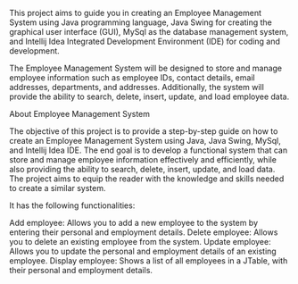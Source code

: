 This project aims to guide you in creating an Employee Management System using Java programming language, 
Java Swing for creating the graphical user interface (GUI), MySql as the database management system, 
and Intellij Idea Integrated Development Environment (IDE) for coding and development.

The Employee Management System will be designed to store and manage employee information such as employee IDs, 
contact details, email addresses, departments, and addresses.
Additionally, the system will provide the ability to search, delete, insert, update, and load employee data.

About Employee Management System

The objective of this project is to provide a step-by-step guide on how to create an Employee Management System using Java, 
Java Swing, MySql, and Intellij Idea IDE. The end goal is to develop a functional system that can store and manage employee information effectively and efficiently, 
while also providing the ability to search, delete, insert, update, and load data. 
The project aims to equip the reader with the knowledge and skills needed to create a similar system.

It has the following functionalities:

Add employee: Allows you to add a new employee to the system by entering their personal and employment details.
Delete employee: Allows you to delete an existing employee from the system.
Update employee: Allows you to update the personal and employment details of an existing employee.
Display employee: Shows a list of all employees in a JTable, with their personal and employment details.

